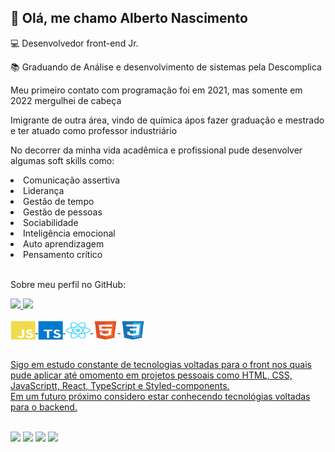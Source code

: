 <h2>👋 Olá, me chamo Alberto Nascimento</h2>

<p>💻 Desenvolvedor front-end Jr.</p>
<p>📚 Graduando de Análise e desenvolvimento de sistemas pela Descomplica</p>

<p> Meu primeiro contato com programação foi em 2021, mas somente em 2022 mergulhei de cabeça</p>
<p>Imigrante de outra área, vindo de química ápos fazer graduação e mestrado e ter atuado como professor industriário</p>

<p>No decorrer da minha vida acadêmica e profissional pude desenvolver algumas soft skills como:
  <li>Comunicação assertiva</li>
  <li>Liderança</li>
  <li>Gestão de tempo </li>
  <li>Gestão de pessoas</li>
  <li>Sociabilidade</li>
  <li>Inteligência emocional</li>
  <li>Auto aprendizagem</li> 
  <li>Pensamento crítico</li>
  
  <br>
  <p> Sobre meu perfil no GitHub:</p>
    <div>
<a href="https://www.github.com/albertonsc">
<img height="160em" src="https://github-readme-stats.vercel.app/api?username=albertonsc&theme=gotham">
<img height="160em" src="https://github-readme-stats.vercel.app/api/top-langs/?username=albertonsc&layout=compact&theme=gotham">
</div>
  <div style="display: inline_block"><br>
  <img align="center" alt="Alberto-Js" height="30" width="40" src="https://raw.githubusercontent.com/devicons/devicon/master/icons/javascript/javascript-plain.svg">
  <img align="center" alt="Alberto-Ts" height="30" width="40" src="https://raw.githubusercontent.com/devicons/devicon/master/icons/typescript/typescript-plain.svg">
  <img align="center" alt="Alberto-React" height="30" width="40" src="https://raw.githubusercontent.com/devicons/devicon/master/icons/react/react-original.svg">
  <img align="center" alt="Alberto-HTML" height="30" width="40" src="https://raw.githubusercontent.com/devicons/devicon/master/icons/html5/html5-original.svg">
  <img align="center" alt="Alberto-CSS" height="30" width="40" src="https://raw.githubusercontent.com/devicons/devicon/master/icons/css3/css3-original.svg">
 </div>
  
<br>
  
Sigo em estudo constante de tecnologias voltadas para o front nos quais pude aplicar até omomento em projetos pessoais como HTML, CSS, JavaScriptt, React, TypeScript e Styled-components.
<br>
Em um futuro próximo considero estar conhecendo tecnológias voltadas para o backend.
  
  <br>
  
<div> 
   <a href="https://instagram.com/bttonsc.js" target="_blank"><img src="https://img.shields.io/badge/-Instagram-%23E4405F?style=for-the-badge&logo=instagram&logoColor=white" target="_blank"></a>
 	 <a href="https://discord.gg/albertonsc#4521" target="_blank"><img src="https://img.shields.io/badge/Discord-7289DA?style=for-the-badge&logo=discord&logoColor=white" target="_blank"></a> 
  <a href = "mailto:alberto.atombr@gmail.com"><img src="https://img.shields.io/badge/-Gmail-%23333?style=for-the-badge&logo=gmail&logoColor=white" target="_blank"></a>
  <a href="https://www.linkedin.com/in/albertonasc" target="_blank"><img src="https://img.shields.io/badge/-LinkedIn-%230077B5?style=for-the-badge&logo=linkedin&logoColor=white" target="_blank"></a> 
  </div>
